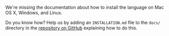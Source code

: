 We're missing the documentation about how to install the language on Mac OS X,
Windows, and Linux.

Do you know how? Help us by adding an `INSTALLATION.md` file to the `docs/`
directory in the [repository on GitHub](REPO) explaining how to do this.
